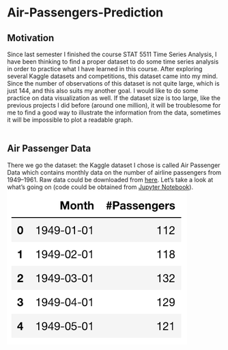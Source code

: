 # Air-Passengers-Prediction
## Motivation
Since last semester I finished the course STAT 5511 Time Series Analysis, I have been thinking to find a proper dataset to do some time series analysis in order to practice what I have learned in this course. After exploring several Kaggle datasets and competitions, this dataset came into my mind. Since the number of observations of this dataset is not quite large, which is just 144, and this also suits my another goal. I would like to do some practice on data visualization as well. If the dataset size is too large, like the previous projects I did before (around one million), it will be troublesome for me to find a good way to illustrate the information from the data, sometimes it will be impossible to plot a readable graph.<br /><br />

## Air Passenger Data
There we go the dataset: the Kaggle dataset I chose is called Air Passenger Data which contains monthly data on the number of airline passengers from 1949–1961. Raw data could be downloaded from [here](https://www.kaggle.com/rakannimer/air-passengers). Let’s take a look at what’s going on (code could be obtained from [Jupyter Notebook]()). <br />
![The head 5 lines of the data set](https://github.com/EchoZhaoo/Air-Passengers-Prediction/blob/master/Pic1.png)<br />

## 
